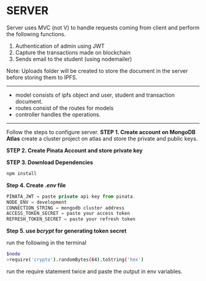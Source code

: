 # SERVER
Server uses MVC (not V) to handle requests coming from client and perform the following functions.

1. Authentication of admin using JWT
2. Capture the transactions made on blockchain
3. Sends email to the student (using nodemailer)

Note: Uploads folder will be created to store the document in the server before storing them to IPFS.
_____

- model consists of ipfs object and user, student and transaction document.
- routes consist of the routes for models
- controller handles the operations.
________________________

Follow the steps to configure server.
 __STEP 1. Create account on MongoDB Atlas__
 create a cluster project on atlas and store the private and public keys.

 __STEP 2. Create Pinata Account and store private key__

 __STEP 3. Download Dependencies__

 ```js
npm install 
```

__Step 4. Create *.env* file__

```js
PINATA_JWT = paste private api-key from pinata.
NODE_ENV = development
CONNECTION_STRING = mongodb cluster address
ACCESS_TOKEN_SECRET = paste your access token
REFRESH_TOKEN_SECRET = paste your refresh token
```

__Step 5. use *bcrypt* for generating token secret__

run the following in the terminal

```bash
$node
>require('crypto').randomBytes(64).toString('hex')
```

run the require statement twice and paste the output in env variables.

 
 
 






